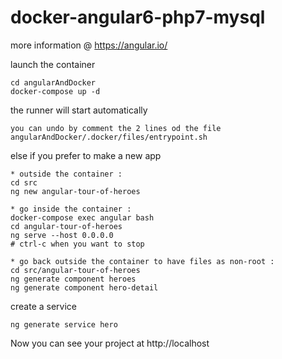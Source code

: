 # docker-angular6-php7-mysql

more information @ https://angular.io/

launch the container
```
cd angularAndDocker
docker-compose up -d
```
the runner will start automatically
```
you can undo by comment the 2 lines od the file angularAndDocker/.docker/files/entrypoint.sh
```
else if you prefer to make a new app 
```
* outside the container : 
cd src
ng new angular-tour-of-heroes
```
```
* go inside the container :
docker-compose exec angular bash
cd angular-tour-of-heroes
ng serve --host 0.0.0.0
# ctrl-c when you want to stop
```
```
* go back outside the container to have files as non-root :
cd src/angular-tour-of-heroes
ng generate component heroes
ng generate component hero-detail
```
create a service
``` 
ng generate service hero
```

Now you can see your project at http://localhost

